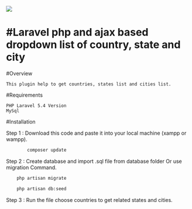 ![](https://cdn-images-1.medium.com/max/1600/1*OGCE-B4onkKZyAzf1Ge0Ew.png)

#Laravel php and ajax based dropdown list of country, state and city
====================================================================

#Overview

	This plugin help to get countries, states list and cities list.

#Requirements

	PHP Laravel 5.4 Version
	MySql

#Installation

Step 1 : Download this code and paste it into your local machine (xampp or wampp).

```html
		composer update
```
Step 2 : Create database and import .sql file from database folder Or use migration Command.

```html
	php artisan migrate
```
```html
	php artisan db:seed
```
Step 3 : Run the file choose countries to get related states and cities.

